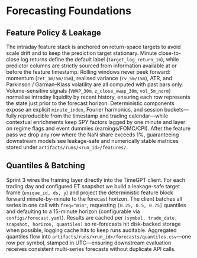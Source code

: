 # Forecasting Foundations

## Feature Policy & Leakage

The intraday feature stack is anchored on return-space targets to avoid scale drift and to keep the prediction target stationary. Minute close-to-close log returns define the default label (`target_log_return_1m`), while predictor columns are strictly sourced from information available at or before the feature timestamp. Rolling windows never peek forward: momentum (`ret_1m/5m/15m`), realised variance (`rv_5m/15m`), ATR, and Parkinson / Garman–Klass volatility are all computed with past bars only. Volume-sensitive signals (`VWAP_30m`, `z_close_vwap_30m`, `vol_5m_norm`) normalise intraday liquidity by recent history, ensuring each row represents the state just prior to the forecast horizon. Deterministic components expose an explicit `minute_index`, Fourier harmonics, and session buckets—fully reproducible from the timestamp and trading calendar—while contextual enrichments keep SPY factors lagged by one minute and layer on regime flags and event dummies (earnings/FOMC/CPI). After the feature pass we drop any row where the NaN share exceeds 1%, guaranteeing downstream models see leakage-safe and numerically stable matrices stored under `artifacts/runs/<run_id>/features/`.

## Quantiles & Batching

Sprint 3 wires the framing layer directly into the TimeGPT client. For each trading day and configured ET snapshot we build a leakage-safe target frame (`unique_id, ds, y`) and project the deterministic feature block forward minute-by-minute to the forecast horizon. The client batches all series in one call with `freq="min"`, requesting `[0.25, 0.5, 0.75]` quantiles and defaulting to a 15-minute horizon (configurable via `configs/forecast.yaml`). Results are cached per `(symbol, trade_date, snapshot, horizon, quantiles)` so re-forecasts hit disk-backed storage when possible, logging cache hits to keep runs auditable. Aggregated quantiles flow into `artifacts/runs/<run_id>/forecasts/quantiles.csv`—one row per symbol, stamped in UTC—ensuring downstream evaluation receives consistent multi-series forecasts without duplicate API calls.
